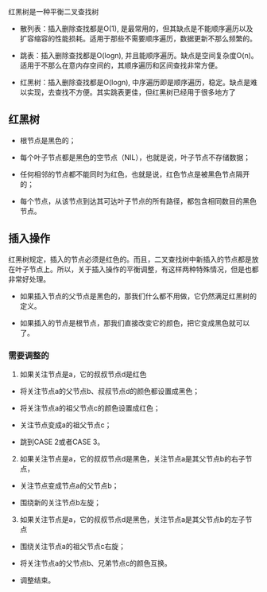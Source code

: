 



红黑树是一种平衡二叉查找树

- 散列表：插入删除查找都是O(1), 是最常用的，但其缺点是不能顺序遍历以及扩容缩容的性能损耗。适用于那些不需要顺序遍历，数据更新不那么频繁的。

- 跳表：插入删除查找都是O(logn), 并且能顺序遍历。缺点是空间复杂度O(n)。适用于不那么在意内存空间的，其顺序遍历和区间查找非常方便。

- 红黑树：插入删除查找都是O(logn), 中序遍历即是顺序遍历，稳定。缺点是难以实现，去查找不方便。其实跳表更佳，但红黑树已经用于很多地方了


## 红黑树

- 根节点是黑色的；

- 每个叶子节点都是黑色的空节点（NIL），也就是说，叶子节点不存储数据；

- 任何相邻的节点都不能同时为红色，也就是说，红色节点是被黑色节点隔开的；

- 每个节点，从该节点到达其可达叶子节点的所有路径，都包含相同数目的黑色节点。

## 插入操作

红黑树规定，插入的节点必须是红色的。而且，二叉查找树中新插入的节点都是放在叶子节点上。所以，关于插入操作的平衡调整，有这样两种特殊情况，但是也都非常好处理。

- 如果插入节点的父节点是黑色的，那我们什么都不用做，它仍然满足红黑树的定义。

- 如果插入的节点是根节点，那我们直接改变它的颜色，把它变成黑色就可以了。

### 需要调整的

1. 如果关注节点是a，它的叔叔节点d是红色

- 将关注节点a的父节点b、叔叔节点d的颜色都设置成黑色；

- 将关注节点a的祖父节点c的颜色设置成红色；

- 关注节点变成a的祖父节点c；

- 跳到CASE 2或者CASE 3。


2. 如果关注节点是a，它的叔叔节点d是黑色，关注节点a是其父节点b的右子节点，

- 关注节点变成节点a的父节点b；

- 围绕新的关注节点b左旋；


3. 如果关注节点是a，它的叔叔节点d是黑色，关注节点a是其父节点b的左子节点

- 围绕关注节点a的祖父节点c右旋；

- 将关注节点a的父节点b、兄弟节点c的颜色互换。

- 调整结束。









